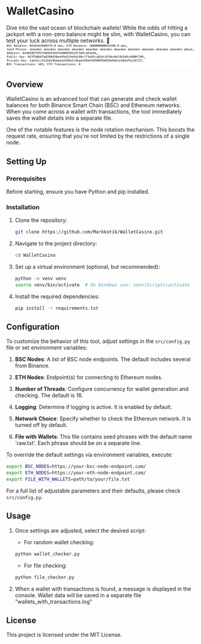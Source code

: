 # WalletCasino

Dive into the vast ocean of blockchain wallets! While the odds of hitting a jackpot with a non-zero balance might be slim, with WalletCasino, you can test your luck across multiple networks. 🎰
![img1.png](imgs_for_readme%2Fimg1.png)
## Overview

WalletCasino is an advanced tool that can generate and check wallet balances for both Binance Smart Chain (BSC) and Ethereum networks. When you come across a wallet with transactions, the tool immediately saves the wallet details into a separate file. 

One of the notable features is the node rotation mechanism. This boosts the request rate, ensuring that you're not limited by the restrictions of a single node.

## Setting Up

### Prerequisites

Before starting, ensure you have Python and pip installed.

### Installation

1. Clone the repository:

    ```bash
    git clone https://github.com/Markkotik/WalletCasino.git
    ```

2. Navigate to the project directory:

    ```bash
    cd WalletCasino
    ```

3. Set up a virtual environment (optional, but recommended):

    ```bash
    python -m venv venv
    source venv/bin/activate  # On Windows use: venv\Scripts\activate
    ```

4. Install the required dependencies:

    ```bash
    pip install -r requirements.txt
    ```

## Configuration

To customize the behavior of this tool, adjust settings in the `src/config.py` file or set environment variables:

1. **BSC Nodes**: A list of BSC node endpoints. The default includes several from Binance.

2. **ETH Nodes**: Endpoint(s) for connecting to Ethereum nodes.

3. **Number of Threads**: Configure concurrency for wallet generation and checking. The default is 16.

4. **Logging**: Determine if logging is active. It is enabled by default.

5. **Network Choice**: Specify whether to check the Ethereum network. It is turned off by default.

6. **File with Wallets**: This file contains seed phrases with the default name 'raw.txt'. Each phrase should be on a separate line.

To override the default settings via environment variables, execute:

```bash
export BSC_NODES=https://your-bsc-node-endpoint.com/
export ETH_NODES=https://your-eth-node-endpoint.com/
export FILE_WITH_WALLETS=path/to/your/file.txt
```

For a full list of adjustable parameters and their defaults, please check `src/config.py`.

## Usage

1. Once settings are adjusted, select the desired script:

   - For random wallet checking:

    ```bash
    python wallet_checker.py
    ```

   - For file checking:

    ```bash
    python file_checker.py
    ```

2. When a wallet with transactions is found, a message is displayed in the console. Wallet data will be saved in a separate file "wallets_with_transactions.log"

## License

This project is licensed under the MIT License.